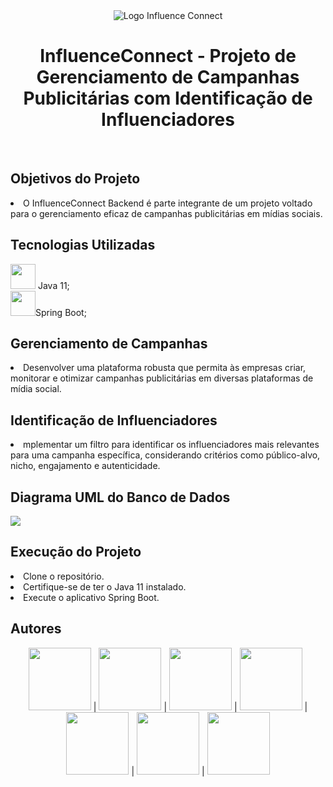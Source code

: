 <!DOCTYPE html>
<html

<body>
  <div align="center">
    <img src="https://github.com/serratec/2023_2_Info4_InfluenceConnect_frontend/assets/141193350/9d4c088f-f2af-4591-972f-df94548d452d" alt="Logo Influence Connect">
  </div>
  <h1 align="center">InfluenceConnect - Projeto de Gerenciamento de Campanhas Publicitárias com Identificação de Influenciadores </h1>
</br>

<h2>Objetivos do Projeto</h2>
<li>O InfluenceConnect  Backend é parte integrante de um projeto voltado para o gerenciamento eficaz de campanhas publicitárias em mídias sociais.</li>

<h2>Tecnologias Utilizadas</h2>
<img src="https://github.com/eduardocs90/POO2023_Grupo6/assets/141193350/da426343-ad69-4070-af0e-b81ac4303722" height="40" width="40"> Java 11;
<div><img src="https://github.com/BernardoChrist/api_ecommerce/assets/141193350/95c4a61e-d63c-45db-9780-ed28bc64b5ff" height="40" width="40">Spring Boot;</div>

<h2>Gerenciamento de Campanhas</h2>
<li>Desenvolver uma plataforma robusta que permita às empresas criar, monitorar e otimizar campanhas publicitárias em diversas plataformas de mídia social.</li>

<h2>Identificação de Influenciadores</h2>
<li>mplementar um filtro para identificar os influenciadores mais relevantes para uma campanha específica, considerando critérios como público-alvo, nicho, engajamento e autenticidade.</li>

<h2>Diagrama UML do Banco de Dados</h2>
<img src="https://github.com/serratec/2023_2_Info4_InfluenceConnect_backend/assets/141193350/28013335-3984-4848-994b-ea86f5b7ca95" />

<h2>Execução do Projeto</h2>
<li>Clone o repositório.</li>
<li>Certifique-se de ter o Java 11 instalado.</li>
<li>Execute o aplicativo Spring Boot.</li>

<h2>Autores</h2>  
<div align="center">
  <a href="https://github.com/leignel"><img src="https://avatars.githubusercontent.com/leignel" height="100" width="100"></a> | 
  <a href="https://github.com/GabrielGarcia02"><img src="https://avatars.githubusercontent.com/GabrielGarcia02" height="100" width="100"></a> | 
  <a href="https://github.com/Monerat"><img src="https://avatars.githubusercontent.com/Monerat" height="100" width="100"></a> | 
  <a href="https://github.com/Rafamassi"><img src="https://avatars.githubusercontent.com/Rafamassi" height="100" width="100"></a> | 
  <a href="https://github.com/Rodrigoinsulina"><img src="https://avatars.githubusercontent.com/Rodrigoinsulina" height="100" width="100"></a> | 
  <a href="https://github.com/VictorSoares-C"><img src="https://avatars.githubusercontent.com/VictorSoares-C" height="100" width="100"></a> |
  <a href="https://github.com/N7thz"><img src="https://avatars.githubusercontent.com/N7thz" height="100" width="100"></a>
</div>
